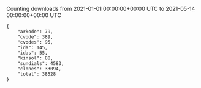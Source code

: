 
Counting downloads from 2021-01-01 00:00:00+00:00 UTC to 2021-05-14 00:00:00+00:00 UTC

```
{
    "arkode": 79,
    "cvode": 389,
    "cvodes": 95,
    "ida": 145,
    "idas": 55,
    "kinsol": 88,
    "sundials": 4583,
    "clones": 33094,
    "total": 38528
}
```
